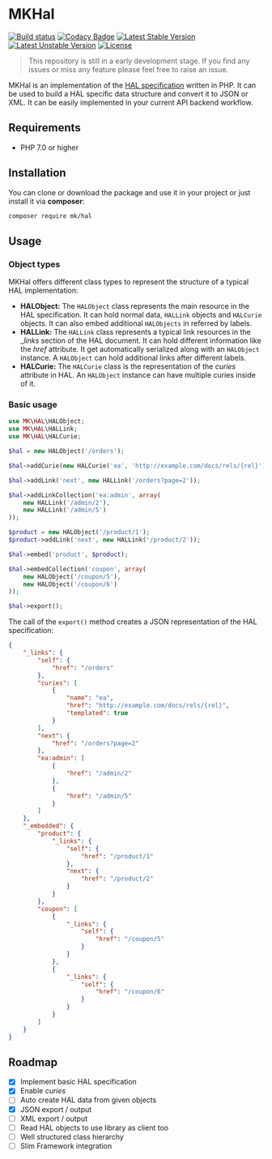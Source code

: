 # MKHal

[![Build status](https://travis-ci.org/Mo0812/MKHal.svg?branch=master)](https://travis-ci.org/Mo0812/MKHal.svg?branch=master)
[![Codacy Badge](https://api.codacy.com/project/badge/Grade/8d75d9cbe36f42438ce3bcc9d9cbb27d)](https://www.codacy.com/app/Mo0812/MKHal?utm_source=github.com&utm_medium=referral&utm_content=Mo0812/MKHal&utm_campaign=Badge_Grade)
[![Latest Stable Version](https://poser.pugx.org/mk/hal/v/stable)](https://packagist.org/packages/mk/hal)
[![Latest Unstable Version](https://poser.pugx.org/mk/hal/v/unstable)](https://packagist.org/packages/mk/hal)
[![License](https://img.shields.io/github/license/Mo0812/MKHal.svg)](https://img.shields.io/github/license/Mo0812/MKHal.svg)

> This repository is still in a early development stage. If you find any issues or miss any feature please feel free to raise an issue.

MKHal is an implementation of the [HAL specification](http://stateless.co/hal_specification.html) written in PHP. It can be used to build a HAL specific data structure and convert it to JSON or XML. It can be easily implemented in your current API backend workflow.

## Requirements

-   PHP 7.0 or higher

## Installation

You can clone or download the package and use it in your project or just install it via **composer**:

```bash
composer require mk/hal
```

## Usage

### Object types

MKHal offers different class types to represent the structure of a typical HAL implementation:

-   **HALObject:** The `HALObject` class represents the main resource in the HAL specification. It can hold normal data, `HALLink` objects and `HALCurie` objects. It can also embed additional `HALObjects` in referred by labels.
-   **HALLink:** The `HALLink` class represents a typical link resources in the \__links_ section of the HAL document. It can hold different information like the _href_ attribute. It get automatically serialized along with an `HALObject` instance. A `HALObject` can hold additional links after different labels.
-   **HALCurie:** The `HALCurie` class is the representation of the _curies_ attribute in HAL. An `HALObject` instance can have multiple curies inside of it.

### Basic usage

```php
use MK\HAL\HALObject;
use MK\HAL\HALLink;
use MK\HAL\HALCurie;

$hal = new HALObject('/orders');

$hal->addCurie(new HALCurie('ea', 'http://example.com/docs/rels/{rel}'));

$hal->addLink('next', new HALLink('/orders?page=2'));

$hal->addLinkCollection('ea:admin', array(
    new HALLink('/admin/2'),
    new HALLink('/admin/5')
));

$product = new HALObject('/product/1');
$product->addLink('next', new HALLink('/product/2'));

$hal->embed('product', $product);

$hal->embedCollection('coupon', array(
    new HALObject('/coupon/5'),
    new HALObject('/coupon/6')
));

$hal->export();
```

The call of the `export()` method creates a JSON representation of the HAL specification:

```json
{
    "_links": {
        "self": {
            "href": "/orders"
        },
        "curies": [
            {
                "name": "ea",
                "href": "http://example.com/docs/rels/{rel}",
                "templated": true
            }
        ],
        "next": {
            "href": "/orders?page=2"
        },
        "ea:admin": [
            {
                "href": "/admin/2"
            },
            {
                "href": "/admin/5"
            }
        ]
    },
    "_embedded": {
        "product": {
            "_links": {
                "self": {
                    "href": "/product/1"
                },
                "next": {
                    "href": "/product/2"
                }
            }
        },
        "coupon": [
            {
                "_links": {
                    "self": {
                        "href": "/coupon/5"
                    }
                }
            },
            {
                "_links": {
                    "self": {
                        "href": "/coupon/6"
                    }
                }
            }
        ]
    }
}
```

## Roadmap

-   [x] Implement basic HAL specification
-   [x] Enable _curies_
-   [ ] Auto create HAL data from given objects
-   [x] JSON export / output
-   [ ] XML export / output
-   [ ] Read HAL objects to use library as client too
-   [ ] Well structured class hierarchy
-   [ ] Slim Framework integration
